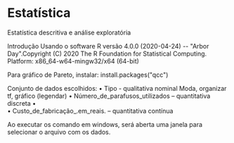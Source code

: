 # Estatística
Estatística descritiva e análise exploratória

Introdução
	Usando o software R versão 4.0.0 (2020-04-24) -- "Arbor Day".Copyright (C) 2020 The R Foundation for Statistical Computing.
Platform: x86_64-w64-mingw32/x64 (64-bit)

Para gráfico de Pareto, instalar: install.packages("qcc")

	
Conjunto de dados escolhidos:
•	Tipo	- qualitativa nominal
		Moda, organizar tf, gráfico (legendar)
•	Número_de_parafusos_utilizados – quantitativa discreta
•	
•	Custo_de_fabricação_.em_reais. – quantitativa contínua

Ao executar os comando em windows, será aberta uma janela para selecionar o arquivo com os dados.
